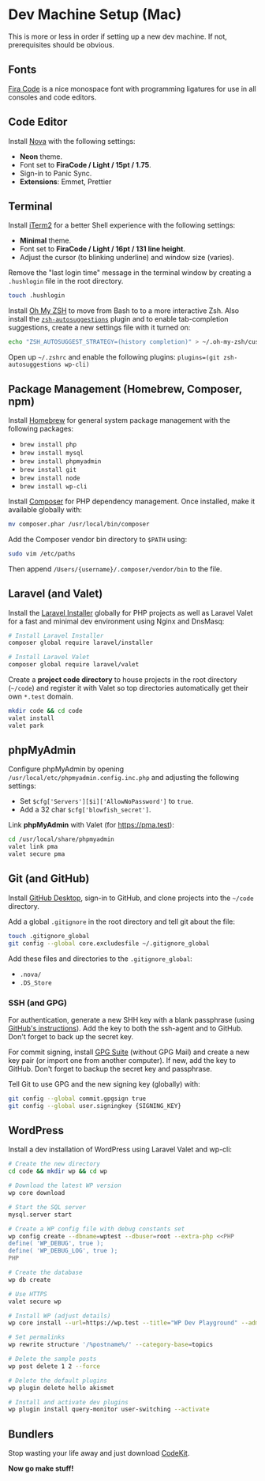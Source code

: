 # Dev Machine Setup (Mac)

This is more or less in order if setting up a new dev machine. If not, prerequisites should be obvious.

## Fonts

[Fira Code](https://github.com/tonsky/FiraCode) is a nice monospace font with programming ligatures for use in all consoles and code editors.

## Code Editor

Install [Nova](https://nova.app) with the following settings:

-   **Neon** theme.
-   Font set to **FiraCode / Light / 15pt / 1.75**.
-   Sign-in to Panic Sync.
-   **Extensions**: Emmet, Prettier

## Terminal

Install [iTerm2](https://iterm2.com/index.html) for a better Shell experience with the following settings:

-   **Minimal** theme.
-   Font set to **FiraCode / Light / 16pt / 131 line height**.
-   Adjust the cursor (to blinking underline) and window size (varies).

Remove the "last login time" message in the terminal window by creating a `.hushlogin` file in the root directory.

```zsh
touch .hushlogin
```

Install [Oh My ZSH](https://ohmyz.sh) to move from Bash to to a more interactive Zsh. Also install the [`zsh-autosuggestions`](https://github.com/zsh-users/zsh-autosuggestions) plugin and to enable tab-completion suggestions, create a new settings file with it turned on:

```zsh
echo "ZSH_AUTOSUGGEST_STRATEGY=(history completion)" > ~/.oh-my-zsh/custom/zsh-autosuggestions-config.zsh
```

Open up `~/.zshrc` and enable the following plugins: `plugins=(git zsh-autosuggestions wp-cli)`

## Package Management (Homebrew, Composer, npm)

Install [Homebrew](https://brew.sh) for general system package management with the following packages:

-   `brew install php`
-   `brew install mysql`
-   `brew install phpmyadmin`
-   `brew install git`
-   `brew install node`
-   `brew install wp-cli`

Install [Composer](https://getcomposer.org) for PHP dependency management. Once installed, make it available globally with:

```zsh
mv composer.phar /usr/local/bin/composer
```

Add the Composer vendor bin directory to `$PATH` using:

```zsh
sudo vim /etc/paths
```

Then append `/Users/{username}/.composer/vendor/bin` to the file.

## Laravel (and Valet)

Install the [Laravel Installer](https://laravel.com) globally for PHP projects as well as Laravel Valet for a fast and minimal dev environment using Nginx and DnsMasq:

```zsh
# Install Laravel Installer
composer global require laravel/installer

# Install Laravel Valet
composer global require laravel/valet
```

Create a **project code directory** to house projects in the root directory (`~/code`) and register it with Valet so top directories automatically get their own `*.test` domain.

```zsh
mkdir code && cd code
valet install
valet park
```

## phpMyAdmin

Configure phpMyAdmin by opening `/usr/local/etc/phpmyadmin.config.inc.php` and adjusting the following settings:

-   Set `$cfg['Servers'][$i]['AllowNoPassword']` to `true`.
-   Add a 32 char `$cfg['blowfish_secret']`.

Link **phpMyAdmin** with Valet (for https://pma.test):

```zsh
cd /usr/local/share/phpmyadmin
valet link pma
valet secure pma
```

## Git (and GitHub)

Install [GitHub Desktop](https://desktop.github.com), sign-in to GitHub, and clone projects into the `~/code` directory.

Add a global `.gitignore` in the root directory and tell git about the file:

```zsh
touch .gitignore_global
git config --global core.excludesfile ~/.gitignore_global
```

Add these files and directories to the `.gitignore_global`:

-   `.nova/`
-   `.DS_Store`

### SSH (and GPG)

For authentication, generate a new SHH key with a blank passphrase (using [GitHub's instructions](https://github.com/settings/keys)). Add the key to both the ssh-agent and to GitHub. Don't forget to back up the secret key.

For commit signing, install [GPG Suite](https://gpgtools.org) (without GPG Mail) and create a new key pair (or import one from another computer). If new, add the key to GitHub. Don't forget to backup the secret key and passphrase.

Tell Git to use GPG and the new signing key (globally) with:

```zsh
git config --global commit.gpgsign true
git config --global user.signingkey {SIGNING_KEY}
```

## WordPress

Install a dev installation of WordPress using Laravel Valet and wp-cli:

```zsh
# Create the new directory
cd code && mkdir wp && cd wp

# Download the latest WP version
wp core download

# Start the SQL server
mysql.server start

# Create a WP config file with debug constants set
wp config create --dbname=wptest --dbuser=root --extra-php <<PHP
define( 'WP_DEBUG', true );
define( 'WP_DEBUG_LOG', true );
PHP

# Create the database
wp db create

# Use HTTPS
valet secure wp

# Install WP (adjust details)
wp core install --url=https://wp.test --title="WP Dev Playground" --admin_user=user --admin_password=pass --admin_email=user@email.com --skip-email

# Set permalinks
wp rewrite structure '/%postname%/' --category-base=topics

# Delete the sample posts
wp post delete 1 2 --force

# Delete the default plugins
wp plugin delete hello akismet

# Install and activate dev plugins
wp plugin install query-monitor user-switching --activate
```

## Bundlers

Stop wasting your life away and just download [CodeKit](https://codekitapp.com/).

**Now go make stuff!**
